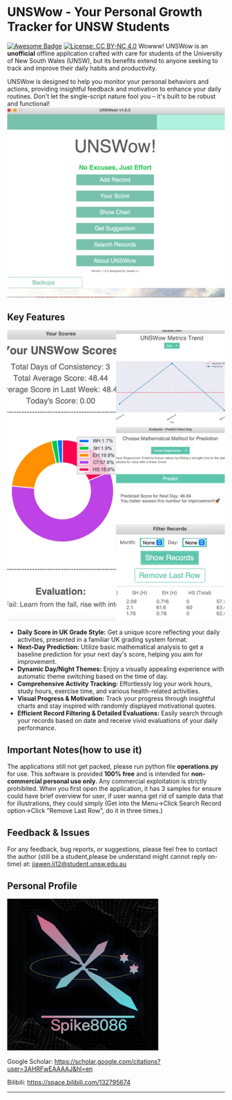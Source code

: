 # UNSWow - Your Personal Growth Tracker for UNSW Students

[![Awesome Badge](https://img.shields.io/badge/Awesome-UNSWow-brightgreen.svg)](https://github.com/your-github-username/your-repo-name)
[![License: CC BY-NC 4.0](https://img.shields.io/badge/License-CC%20BY--NC%204.0-lightgrey.svg)](https://creativecommons.org/licenses/by-nc/4.0/)
Wowww! UNSWow is an **unofficial** offline application crafted with care for students of the University of New South Wales (UNSW), but its benefits extend to anyone seeking to track and improve their daily habits and productivity.

UNSWow is designed to help you monitor your personal behaviors and actions, providing insightful feedback and motivation to enhance your daily routines. Don't let the single-script nature fool you – it's built to be robust and functional! 
<img src="display1.png">

## Key Features
<img src="display_merge.jpg">

* **Daily Score in UK Grade Style:** Get a unique score reflecting your daily activities, presented in a familiar UK grading system format.
* **Next-Day Prediction:** Utilize basic mathematical analysis to get a baseline prediction for your next day's score, helping you aim for improvement.
* **Dynamic Day/Night Themes:** Enjoy a visually appealing experience with automatic theme switching based on the time of day.
* **Comprehensive Activity Tracking:** Effortlessly log your work hours, study hours, exercise time, and various health-related activities.
* **Visual Progress & Motivation:** Track your progress through insightful charts and stay inspired with randomly displayed motivational quotes.
* **Efficient Record Filtering & Detailed Evaluations:** Easily search through your records based on date and receive vivid evaluations of your daily performance.

## Important Notes(how to use it)
The applications still not get packed, please run python file **operations.py** for use.
This software is provided **100% free** and is intended for **non-commercial personal use only.** Any commercial exploitation is strictly prohibited.
When you first open the application, it has 3 samples for ensure could have brief overview for user, if user wanna get rid of sample data that for illustrations, they could simply (Get into the Menu->Click Search Record option->Click "Remove Last Row", do it in three times.)

## Feedback & Issues

For any feedback, bug reports, or suggestions, please feel free to contact the author (still be a student,please be understand might cannot reply on-time) at: jiawen.li12@student.unsw.edu.au

## Personal Profile
<img src="Spike8086.png" width="350" height="350">

Google Scholar: https://scholar.google.com/citations?user=3AHRFwEAAAAJ&hl=en

Bilibili: https://space.bilibili.com/132795674

---
